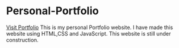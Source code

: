 # Personal-Portfolio

[Visit Portfolio](https://nikhil-hk.github.io/Portfolio/)
This is my personal Portfolio website.
I have made this website using HTML,CSS and JavaScript.
This website is still under construction.
